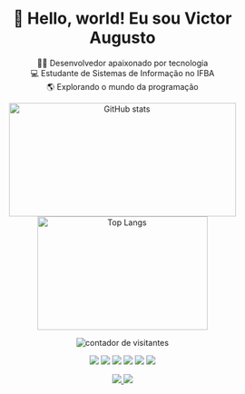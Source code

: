 <h1 align="center"> 👋 Hello, world! Eu sou Victor Augusto</h1>

<p align="center">
     👨‍💻 Desenvolvedor apaixonado por tecnologia <br>
     💻 Estudante de Sistemas de Informação no IFBA <br>
     🌎 Explorando o mundo da programação
</p>

<p align="center">
    <img src="https://github-readme-stats.vercel.app/api?username=VictorASDev&show_icons=true&theme=tokyonight" alt="GitHub stats" height="200px" width="400px"/>
    <img src="https://github-readme-stats.vercel.app/api/top-langs/?username=VictorASDev&layout=compact&theme=tokyonight" alt="Top Langs" height="200px" width="300px"/>
</p>

<p align="center">
  <img src="https://komarev.com/ghpvc/?username=seu-usuario&label=Profile%20views&color=0e75b6&style=flat" alt="contador de visitantes" />
</p>

<p align="center">
    <img src="https://img.shields.io/badge/Java-%23ED8B00.svg?style=flat-square&logo=openjdk&logoColor=white" />
    <img src="https://img.shields.io/badge/C-black?style=flat-square&logo=c" />
    <img src="https://img.shields.io/badge/Python-%233776AB.svg?style=flat-square&logo=python&logoColor=white" />
    <img src="https://img.shields.io/badge/JavaScript-black?style=flat-square&logo=javascript" />
    <img src="https://img.shields.io/badge/HTML5-black?style=flat-square&logo=html5" />
    <img src="https://img.shields.io/badge/CSS3-black?style=flat-square&logo=css3" />
</p>

<p align="center">
  <a href="https://www.linkedin.com/in/victor-augusto-silva-jesus" target="_blank">
    <img src="https://img.shields.io/badge/LinkedIn-blue?style=for-the-badge&logo=linkedin&logoColor=white" />
  </a>
  <a href="mailto:victor.augustosilva004@gmail.com" target="_blank">
    <img src="https://img.shields.io/badge/Gmail-red?style=for-the-badge&logo=gmail&logoColor=white" />
  </a>
</p>



